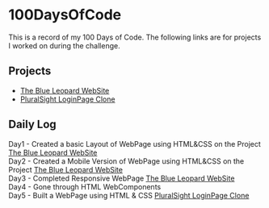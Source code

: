 # 100DaysOfCode
This is a record of my 100 Days of Code. The following links are for projects I worked on during the challenge.

## Projects
* [The Blue Leopard WebSite](https://github.com/sana-shaik/The-Blue-Leopard-WebSite)
* [PluralSight LoginPage Clone](https://github.com/sana-shaik/PS-LoginPageClone)


## Daily Log
Day1 - Created a basic Layout of WebPage using HTML&CSS on the Project [The Blue Leopard WebSite](https://github.com/sana-shaik/The-Blue-Leopard-WebSite)  
Day2 - Created a Mobile Version of WebPage using HTML&CSS on the Project [The Blue Leopard WebSite](https://github.com/sana-shaik/The-Blue-Leopard-WebSite)  
Day3 - Completed Responsive WebPage [The Blue Leopard WebSite](https://github.com/sana-shaik/The-Blue-Leopard-WebSite)  
Day4 - Gone through HTML WebComponents  
Day5 - Built a WebPage using HTML & CSS [PluralSight LoginPage Clone](https://github.com/sana-shaik/PS-LoginPageClone)  
